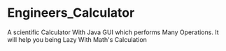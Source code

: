 # Engineers_Calculator
A scientific Calculator With Java GUI which performs Many Operations. It will help you  being Lazy With Math's Calculation
